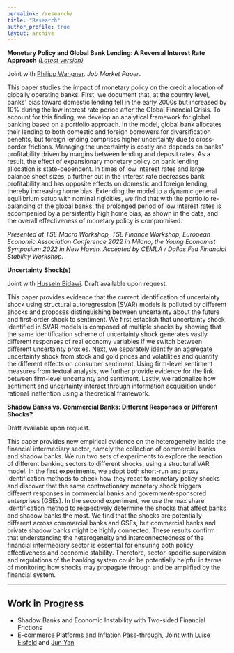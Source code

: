 ```yaml
---
permalink: /research/
title: "Research"
author_profile: true
layout: archive
---
```


**Monetary Policy and Global Bank Lending: A Reversal Interest Rate Approach**   [*(Latest version)*](https://drive.google.com/file/d/1AdQv3RGbJEmCC-exIgFa1ps7yPveezIc/view?usp=share_link)


Joint with [Philipp Wangner](https://www.pwangner.com/home). *Job Market Paper*.

This paper studies the impact of monetary policy on the credit allocation of globally operating banks. First, we document that, at the country level, banks' bias toward domestic lending fell in the early 2000s but increased by 10% during the low interest rate period after the Global Financial Crisis. To account for this finding, we develop an analytical framework for global banking based on a portfolio approach. In the model, global bank allocates their lending to both domestic and foreign borrowers for diversification benefits, but foreign lending comprises higher uncertainty due to cross-border frictions. Managing the uncertainty is costly and depends on banks' profitability driven by margins between lending and deposit rates. As a result, the effect of expansionary monetary policy on bank lending allocation is state-dependent. In times of low interest rates and large balance sheet sizes, a further cut in the interest rate decreases bank profitability and has opposite effects on domestic and foreign lending, thereby increasing home bias. Extending the model to a dynamic general equilibrium setup with nominal rigidities, we find that with the portfolio re-balancing of the global banks, the prolonged period of low interest rates is accompanied by a persistently high home bias, as shown in the data, and the overall effectiveness of monetary policy is compromised. 

*Presented at TSE Macro Workshop, TSE Finance Workshop, European Economic Association Conference 2022 in Milano, the Young Economist Symposium 2022 in New Haven. Accepted by CEMLA / Dallas Fed Financial Stability Workshop.*

**Uncertainty Shock(s)**

Joint with [Hussein Bidawi](https://sites.google.com/site/husseinbidawi/). Draft available upon request.

This paper provides evidence that the current identification of uncertainty shock using structural autoregression (SVAR) models is polluted by different shocks and proposes distinguishing between uncertainty about the future and first-order shock to sentiment. We first establish that uncertainty shock identified in SVAR models is composed of multiple shocks by showing that the same identification scheme of uncertainty shock generates vastly different responses of real economy variables if we switch between different uncertainty proxies. Next, we separately identify an aggregate uncertainty shock from stock and gold prices and volatilities and quantify the different effects on consumer sentiment. Using firm-level sentiment measures from textual analysis, we further provide evidence for the link between firm-level uncertainty and sentiment. Lastly, we rationalize how sentiment and uncertainty interact through information acquisition under rational inattention using a theoretical framework.


**Shadow Banks vs. Commercial Banks: Different Responses or Different Shocks?**

 Draft available upon request.

This paper provides new empirical evidence on the heterogeneity inside the financial intermediary sector, namely the collection of commercial banks and shadow banks. We run two sets of experiments to explore the reaction of different banking sectors to different shocks, using a structural VAR model. In the first experiments, we adopt both short-run and proxy identification methods to check how they react to monetary policy shocks and discover that the same contractionary monetary shock triggers different responses in commercial banks and government-sponsored enterprises (GSEs). In the second experiment, we use the max share identification method to respectively determine the shocks that affect banks and shadow banks the most. We find that the shocks are potentially different across commercial banks and GSEs, but commercial banks and private shadow banks might be highly connected. These results confirm that understanding the heterogeneity and interconnectedness of the financial intermediary sector is essential for ensuring both policy effectiveness and economic stability. Therefore, sector-specific supervision and regulations of the banking system could be potentially helpful in terms of monitoring how shocks may propagate through and be amplified by the financial system. 



<!-- {% include base_path %}

{% for post in site.research reversed %}
  {% include archive-single.html %}
{% endfor %}

{% if author.googlescholar %}
  You can also find my articles on <u><a href="{{author.googlescholar}}">my Google Scholar profile</a>.</u>
{% endif %} -->

---

## Work in Progress
- Shadow Banks and Economic Instability with Two-sided Financial Frictions
- E-commerce Platforms and Inflation Pass-through, Joint with [Luise Eisfeld](https://luiseeisfeld.github.io/) and [Jun Yan](https://sites.google.com/view/jun-yan)
